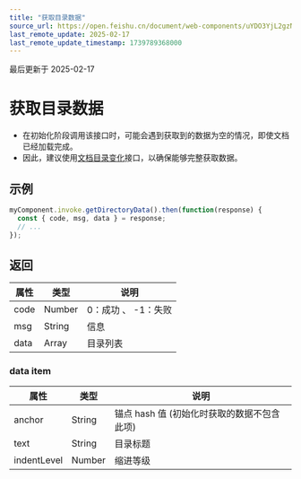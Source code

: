 ```yaml
---
title: "获取目录数据"
source_url: https://open.feishu.cn/document/web-components/uYDO3YjL2gzN24iN3cjN/old-docs-component/old-invoke-api/old-get-directory
last_remote_update: 2025-02-17
last_remote_update_timestamp: 1739789368000
---
```

最后更新于 2025-02-17

# 获取目录数据
- 在初始化阶段调用该接口时，可能会遇到获取到的数据为空的情况，即使文档已经加载完成。
- 因此，建议使用[文档目录变化](https://open.feishu.cn/document/uYjL24iN/uYDO3YjL2gzN24iN3cjN/event-listener/document-directory-change)接口，以确保能够完整获取数据。

## 示例
```js
myComponent.invoke.getDirectoryData().then(function(response) {
  const { code, msg, data } = response;
  // ...
});
```

## 返回
|属性|	类型|	说明|
| ---|----- | ------- | 
|code|	Number |	0：成功 、 -1：失败 |
|msg|	String |	信息 |
|data|Array|目录列表|

### data item
|属性|	类型|	说明|
| ---|----- | ------ | 
|anchor|	String  |	锚点 hash 值 (初始化时获取的数据不包含此项)
|text|	String| 目录标题
|indentLevel|	Number|	缩进等级
